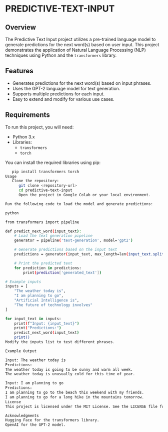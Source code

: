 # PREDICTIVE-TEXT-INPUT
## Overview

The Predictive Text Input project utilizes a pre-trained language model to generate predictions for the next word(s) based on user input. This project demonstrates the application of Natural Language Processing (NLP) techniques using Python and the `transformers` library.

## Features

- Generates predictions for the next word(s) based on input phrases.
- Uses the GPT-2 language model for text generation.
- Supports multiple predictions for each input.
- Easy to extend and modify for various use cases.

## Requirements

To run this project, you will need:

- Python 3.x
- Libraries:
  - `transformers`
  - `torch`

You can install the required libraries using pip:

```bash
   pip install transformers torch
Usage
   Clone the repository:
      git clone <repository-url>
      cd predictive-text-input
      Open the project in Google Colab or your local environment.

Run the following code to load the model and generate predictions:

python

from transformers import pipeline

def predict_next_word(input_text):
    # Load the text generation pipeline
    generator = pipeline('text-generation', model='gpt2')

    # Generate predictions based on the input text
    predictions = generator(input_text, max_length=len(input_text.split()) + 5, num_return_sequences=3)

    # Print the predicted text
    for prediction in predictions:
        print(prediction['generated_text'])

# Example inputs
inputs = [
    "The weather today is",
    "I am planning to go",
    "Artificial Intelligence is",
    "The future of technology involves"
]

for input_text in inputs:
    print(f"Input: {input_text}")
    print("Predictions:")
    predict_next_word(input_text)
    print()
Modify the inputs list to test different phrases.

Example Output

Input: The weather today is
Predictions:
The weather today is going to be sunny and warm all week.
The weather today is unusually cold for this time of year.

Input: I am planning to go
Predictions:
I am planning to go to the beach this weekend with my friends.
I am planning to go for a long hike in the mountains tomorrow.
License
This project is licensed under the MIT License. See the LICENSE file for more details.

Acknowledgments
Hugging Face for the transformers library.
OpenAI for the GPT-2 model.
